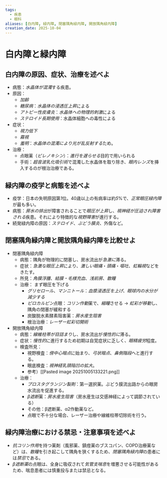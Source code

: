 ```yaml
---
tags:
  - 疾患
  - 眼科
aliases: [白内障, 緑内障, 閉塞隅角緑内障, 開放隅角緑内障]
creation_date: 2025-10-04
---
```

# 白内障と緑内障
## 白内障の原因、症状、治療を述べよ
- 病態：*水晶体が混濁*する疾患。
- 原因：
	- *加齢*
	- *糖尿病*：*水晶体の浸透圧上昇*による
	- *アトピー性皮膚炎*：*水晶体への物理的刺激*による
	- *ステロイド長期使用*：水晶体細胞への毒性による
- 症状：
	- *視力低下*
	- *霧視*
	- *羞明*：*水晶体の混濁により光が乱反射する*ため。
- 治療：
	- 点眼薬（*ピレノキシン*）：*進行を遅らせる*目的で用いられる
	- 手術：*超音波乳化吸引術*で混濁した水晶体を取り除き、*眼内レンズ*を挿入するのが根治治療である。

## 緑内障の疫学と病態を述べよ
- 疫学：日本の失明原因第*1*位。40歳以上の有病率は約*5*%で、*正常眼圧緑内障*が最も多い。
- 病態：*房水の排出*が障害されることで*眼圧が上昇*し、*視神経が圧迫され障害される*疾患。それにより特徴的な*視野障害*が進行する。
- 続発緑内障の原因：*ステロイド*、*ぶどう膜炎*、外傷など。

## 閉塞隅角緑内障と開放隅角緑内障を比較せよ
- 閉塞隅角緑内障
	- 病態：隅角が物理的に閉塞し、房水流出が*急激に*滞る。
	- 症状：*急激な眼圧上昇*により、*激しい眼痛*・*頭痛*・*嘔吐*、*虹輪視*などをきたす。
	- 所見：*角膜浮腫*、*結膜・毛様充血*、*浅前房*、*散瞳*
	- 治療： まず眼圧を下げる
		- *グリセロール*、*マンニトール*：*血漿浸透圧を上げ、眼球内の水分が減少する*
		- *ピロカルピン*点眼：*コリン作動*薬で、*縮瞳*させる → *虹彩が移動*し、隅角の閉塞が緩和する
		- 炭酸脱水素酵素阻害薬：*房水産生阻害*
		- 根治治療：*レーザー虹彩切開術*
- 開放隅角緑内障
	- 病態：*線維柱帯が目詰まり*し、房水流出が*慢性的に*滞る。
	- 症状：*慢性的*に進行するため初期は自覚症状に乏しく、*眼精疲労*程度。
	- 検査所見：
		- 視野検査：*傍中心暗点*に始まり、*弓状暗点*、*鼻側階段*へと進行する。
		- 眼底検査：*視神経乳頭陥凹の拡大*。
		- 参考）[[Pasted image 20251005133221.png]]
	- 治療：
		- *プロスタグランジン製剤*：第一選択薬。ぶどう膜流出路からの眼房水流出を促進する。
		- *β遮断*薬：*房水産生阻害*（房水産生は交感神経によって調節されている）
		- その他：β遮断薬、α2作動薬など。
		- 点眼で不十分な場合、レーザー治療や線維柱帯切除術を行う。

## 緑内障治療における禁忌・注意事項を述べよ
- *抗コリン作用*を持つ薬剤（風邪薬、鎮痙薬のブスコパン、COPD治療薬など）は、*散瞳*を引き起こして隅角を狭くするため、*閉塞隅角緑内障*の患者には*禁忌*である。
- *β遮断薬*の点眼は、全身に吸収されて*気管支喘息*を増悪させる可能性があるため、喘息患者には慎重投与または禁忌となる。